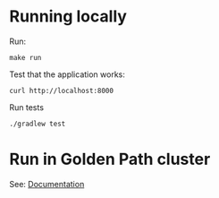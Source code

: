# Running locally

Run:

```shell
make run
```

Test that the application works:
```shell
curl http://localhost:8000
```

Run tests
```shell
./gradlew test
```

# Run in Golden Path cluster

See: [Documentation](https://github.com/oslokommune/golden-path-iac)
